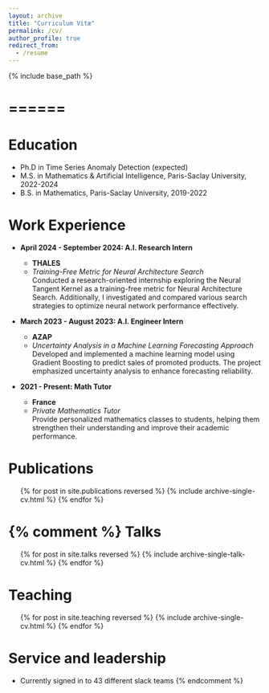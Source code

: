 ```yaml
---
layout: archive
title: "Curriculum Vitæ"
permalink: /cv/
author_profile: true
redirect_from:
  - /resume
---
```


{% include base_path %}

======
======

Education
======
* Ph.D in Time Series Anomaly Detection (expected)
* M.S. in Mathematics & Artificial Intelligence, Paris-Saclay University, 2022-2024
* B.S. in Mathematics, Paris-Saclay University, 2019-2022
  
# Work Experience

* **April 2024 - September 2024: A.I. Research Intern**  
  * **THALES**  
  * *Training-Free Metric for Neural Architecture Search*  
    Conducted a research-oriented internship exploring the Neural Tangent Kernel as a training-free metric for Neural Architecture Search. Additionally, I investigated and compared various search strategies to optimize neural network performance effectively.

* **March 2023 - August 2023: A.I. Engineer Intern**  
  * **AZAP**  
  * *Uncertainty Analysis in a Machine Learning Forecasting Approach*  
    Developed and implemented a machine learning model using Gradient Boosting to predict sales of promoted products. The project emphasized uncertainty analysis to enhance forecasting reliability.

* **2021 - Present: Math Tutor**  
  * **France**  
  * *Private Mathematics Tutor*  
    Provide personalized mathematics classes to students, helping them strengthen their understanding and improve their academic performance.

Publications
======
  <ul>{% for post in site.publications reversed %}
    {% include archive-single-cv.html %}
  {% endfor %}</ul>
  
  
{% comment %}
Talks
======
  <ul>{% for post in site.talks reversed %}
    {% include archive-single-talk-cv.html  %}
  {% endfor %}</ul>

Teaching
======
  <ul>{% for post in site.teaching reversed %}
    {% include archive-single-cv.html %}
  {% endfor %}</ul>

Service and leadership
======
* Currently signed in to 43 different slack teams
{% endcomment %}
